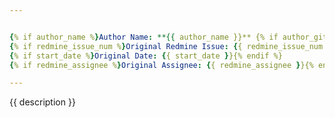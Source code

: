 ```yaml
---


{% if author_name %}Author Name: **{{ author_name }}** {% if author_github_username %}({{ author_github_username }}){% endif %}{% endif %}
{% if redmine_issue_num %}Original Redmine Issue: {{ redmine_issue_num }}{% endif %}{% if redmine_link %}, {{ redmine_link }}{% endif %}
{% if start_date %}Original Date: {{ start_date }}{% endif %}
{% if redmine_assignee %}Original Assignee: {{ redmine_assignee }}{% endif %}

---
```


{{ description }}



